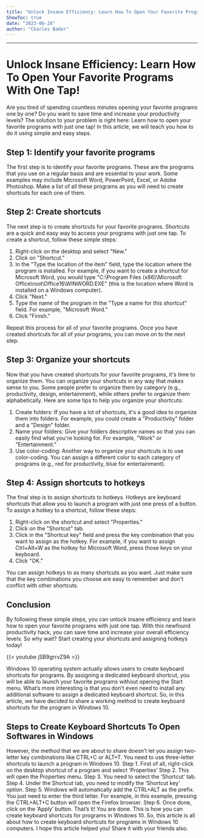 ```yaml
---
title: "Unlock Insane Efficiency: Learn How To Open Your Favorite Programs With One Tap!"
ShowToc: true 
date: "2023-06-28"
author: "Charles Bader"
---
```

*****
# Unlock Insane Efficiency: Learn How To Open Your Favorite Programs With One Tap!

Are you tired of spending countless minutes opening your favorite programs one by one? Do you want to save time and increase your productivity levels? The solution to your problem is right here: Learn how to open your favorite programs with just one tap! In this article, we will teach you how to do it using simple and easy steps.

## Step 1: Identify your favorite programs

The first step is to identify your favorite programs. These are the programs that you use on a regular basis and are essential to your work. Some examples may include Microsoft Word, PowerPoint, Excel, or Adobe Photoshop. Make a list of all these programs as you will need to create shortcuts for each one of them.

## Step 2: Create shortcuts

The next step is to create shortcuts for your favorite programs. Shortcuts are a quick and easy way to access your programs with just one tap. To create a shortcut, follow these simple steps:

1. Right-click on the desktop and select "New."
2. Click on "Shortcut."
3. In the "Type the location of the item" field, type the location where the program is installed. For example, if you want to create a shortcut for Microsoft Word, you would type "C:\Program Files (x86)\Microsoft Office\root\Office16\WINWORD.EXE" (this is the location where Word is installed on a Windows computer).
4. Click "Next."
5. Type the name of the program in the "Type a name for this shortcut" field. For example, "Microsoft Word."
6. Click "Finish."

Repeat this process for all of your favorite programs. Once you have created shortcuts for all of your programs, you can move on to the next step.

## Step 3: Organize your shortcuts

Now that you have created shortcuts for your favorite programs, it's time to organize them. You can organize your shortcuts in any way that makes sense to you. Some people prefer to organize them by category (e.g., productivity, design, entertainment), while others prefer to organize them alphabetically. Here are some tips to help you organize your shortcuts:

1. Create folders: If you have a lot of shortcuts, it's a good idea to organize them into folders. For example, you could create a "Productivity" folder and a "Design" folder.
2. Name your folders: Give your folders descriptive names so that you can easily find what you're looking for. For example, "Work" or "Entertainment."
3. Use color-coding: Another way to organize your shortcuts is to use color-coding. You can assign a different color to each category of programs (e.g., red for productivity, blue for entertainment).

## Step 4: Assign shortcuts to hotkeys

The final step is to assign shortcuts to hotkeys. Hotkeys are keyboard shortcuts that allow you to launch a program with just one press of a button. To assign a hotkey to a shortcut, follow these steps:

1. Right-click on the shortcut and select "Properties."
2. Click on the "Shortcut" tab.
3. Click in the "Shortcut key" field and press the key combination that you want to assign as the hotkey. For example, if you want to assign Ctrl+Alt+W as the hotkey for Microsoft Word, press those keys on your keyboard.
4. Click "OK."

You can assign hotkeys to as many shortcuts as you want. Just make sure that the key combinations you choose are easy to remember and don't conflict with other shortcuts.

## Conclusion

By following these simple steps, you can unlock insane efficiency and learn how to open your favorite programs with just one tap. With this newfound productivity hack, you can save time and increase your overall efficiency levels. So why wait? Start creating your shortcuts and assigning hotkeys today!

{{< youtube jSB9grrvZ9A >}} 



Windows 10 operating system actually allows users to create keyboard shortcuts for programs. By assigning a dedicated keyboard shortcut, you will be able to launch your favorite programs without opening the Start menu.
What’s more interesting is that you don’t even need to install any additional software to assign a dedicated keyboard shortcut. So, in this article, we have decided to share a working method to create keyboard shortcuts for the program in Windows 10.

 
## Steps to Create Keyboard Shortcuts To Open Softwares in Windows


However, the method that we are about to share doesn’t let you assign two-letter key combinations like CTRL+C or ALT+T. You need to use three-letter shortcuts to launch a program in Windows 10.
Step 1. First of all, right-click on the desktop shortcut of a program and select ‘Properties’
Step 2. This will open the Properties menu.
Step 3. You need to select the ‘Shortcut’ tab.
Step 4. Under the Shortcut tab, you need to modify the ‘Shortcut key’ option.
Step 5. Windows will automatically add the CTRL+ALT as the prefix. You just need to enter the third letter. For example, in this example, pressing the CTRL+ALT+C button will open the Firefox browser.
Step 6. Once done, click on the ‘Apply’ button.
That’s it! You are done. This is how you can create keyboard shortcuts for programs in Windows 10.
So, this article is all about how to create keyboard shortcuts for programs in Windows 10 computers. I hope this article helped you! Share it with your friends also.




